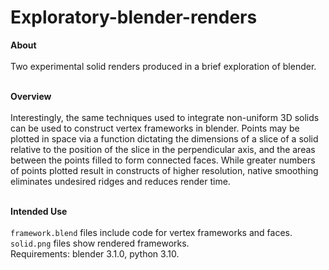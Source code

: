 # Exploratory-blender-renders

**About**
\
\
Two experimental solid renders produced in a brief exploration of blender.

\
**Overview**
\
\
Interestingly, the same techniques used to integrate non-uniform 3D solids can be used to construct vertex frameworks in blender. Points may be plotted in space via a function dictating the dimensions of a slice of a solid relative to the position of the slice in the perpendicular axis, and the areas between the points filled to form connected faces. While greater numbers of points plotted result in constructs of higher resolution, native smoothing eliminates undesired ridges and reduces render time.

\
**Intended Use**
\
\
```framework.blend``` files include code for vertex frameworks and faces.<br/>
```solid.png``` files show rendered frameworks.<br/>
Requirements: blender 3.1.0, python 3.10.
